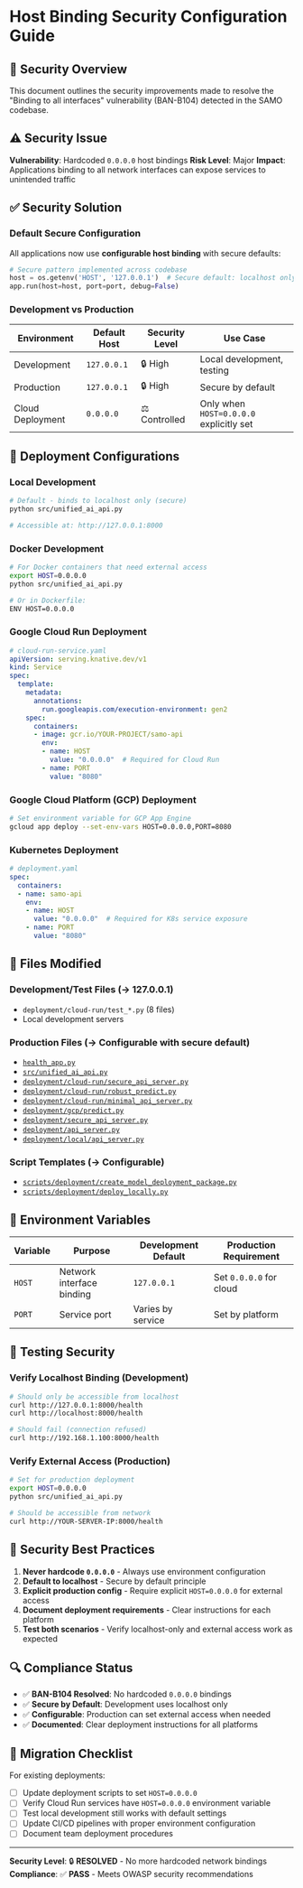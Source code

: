 # Host Binding Security Configuration Guide

## 🔐 Security Overview

This document outlines the security improvements made to resolve the "Binding to all interfaces" vulnerability (BAN-B104) detected in the SAMO codebase.

## ⚠️ Security Issue

**Vulnerability**: Hardcoded `0.0.0.0` host bindings
**Risk Level**: Major
**Impact**: Applications binding to all network interfaces can expose services to unintended traffic

## ✅ Security Solution

### Default Secure Configuration
All applications now use **configurable host binding** with secure defaults:

```python
# Secure pattern implemented across codebase
host = os.getenv('HOST', '127.0.0.1')  # Secure default: localhost only
app.run(host=host, port=port, debug=False)
```

### Development vs Production

| Environment | Default Host | Security Level | Use Case |
|------------|--------------|----------------|----------|
| Development | `127.0.0.1` | 🔒 High | Local development, testing |
| Production | `127.0.0.1` | 🔒 High | Secure by default |
| Cloud Deployment | `0.0.0.0` | ⚖️ Controlled | Only when `HOST=0.0.0.0` explicitly set |

## 🚀 Deployment Configurations

### Local Development
```bash
# Default - binds to localhost only (secure)
python src/unified_ai_api.py

# Accessible at: http://127.0.0.1:8000
```

### Docker Development
```bash
# For Docker containers that need external access
export HOST=0.0.0.0
python src/unified_ai_api.py

# Or in Dockerfile:
ENV HOST=0.0.0.0
```

### Google Cloud Run Deployment
```yaml
# cloud-run-service.yaml
apiVersion: serving.knative.dev/v1
kind: Service
spec:
  template:
    metadata:
      annotations:
        run.googleapis.com/execution-environment: gen2
    spec:
      containers:
      - image: gcr.io/YOUR-PROJECT/samo-api
        env:
        - name: HOST
          value: "0.0.0.0"  # Required for Cloud Run
        - name: PORT
          value: "8080"
```

### Google Cloud Platform (GCP) Deployment
```bash
# Set environment variable for GCP App Engine
gcloud app deploy --set-env-vars HOST=0.0.0.0,PORT=8080
```

### Kubernetes Deployment
```yaml
# deployment.yaml
spec:
  containers:
  - name: samo-api
    env:
    - name: HOST
      value: "0.0.0.0"  # Required for K8s service exposure
    - name: PORT
      value: "8080"
```

## 📁 Files Modified

### Development/Test Files (→ 127.0.0.1)
- `deployment/cloud-run/test_*.py` (8 files)
- Local development servers

### Production Files (→ Configurable with secure default)
- [`health_app.py`](health_app.py:33)
- [`src/unified_ai_api.py`](src/unified_ai_api.py:1957)
- [`deployment/cloud-run/secure_api_server.py`](deployment/cloud-run/secure_api_server.py:506)
- [`deployment/cloud-run/robust_predict.py`](deployment/cloud-run/robust_predict.py:293)
- [`deployment/cloud-run/minimal_api_server.py`](deployment/cloud-run/minimal_api_server.py:159)
- [`deployment/gcp/predict.py`](deployment/gcp/predict.py:157)
- [`deployment/secure_api_server.py`](deployment/secure_api_server.py:747)
- [`deployment/api_server.py`](deployment/api_server.py:99)
- [`deployment/local/api_server.py`](deployment/local/api_server.py:404)

### Script Templates (→ Configurable)
- [`scripts/deployment/create_model_deployment_package.py`](scripts/deployment/create_model_deployment_package.py:354)
- [`scripts/deployment/deploy_locally.py`](scripts/deployment/deploy_locally.py:233)

## 🔧 Environment Variables

| Variable | Purpose | Development Default | Production Requirement |
|----------|---------|-------------------|----------------------|
| `HOST` | Network interface binding | `127.0.0.1` | Set `0.0.0.0` for cloud |
| `PORT` | Service port | Varies by service | Set by platform |

## 🧪 Testing Security

### Verify Localhost Binding (Development)
```bash
# Should only be accessible from localhost
curl http://127.0.0.1:8000/health
curl http://localhost:8000/health

# Should fail (connection refused)
curl http://192.168.1.100:8000/health
```

### Verify External Access (Production)
```bash
# Set for production deployment
export HOST=0.0.0.0
python src/unified_ai_api.py

# Should be accessible from network
curl http://YOUR-SERVER-IP:8000/health
```

## 🚨 Security Best Practices

1. **Never hardcode `0.0.0.0`** - Always use environment configuration
2. **Default to localhost** - Secure by default principle
3. **Explicit production config** - Require explicit `HOST=0.0.0.0` for external access
4. **Document deployment requirements** - Clear instructions for each platform
5. **Test both scenarios** - Verify localhost-only and external access work as expected

## 🔍 Compliance Status

- ✅ **BAN-B104 Resolved**: No hardcoded `0.0.0.0` bindings
- ✅ **Secure by Default**: Development uses localhost only
- ✅ **Configurable**: Production can set external access when needed
- ✅ **Documented**: Clear deployment instructions for all platforms

## 📝 Migration Checklist

For existing deployments:

- [ ] Update deployment scripts to set `HOST=0.0.0.0`
- [ ] Verify Cloud Run services have `HOST=0.0.0.0` environment variable
- [ ] Test local development still works with default settings
- [ ] Update CI/CD pipelines with proper environment configuration
- [ ] Document team deployment procedures

---
**Security Level**: 🔒 **RESOLVED** - No more hardcoded network bindings
**Compliance**: ✅ **PASS** - Meets OWASP security recommendations